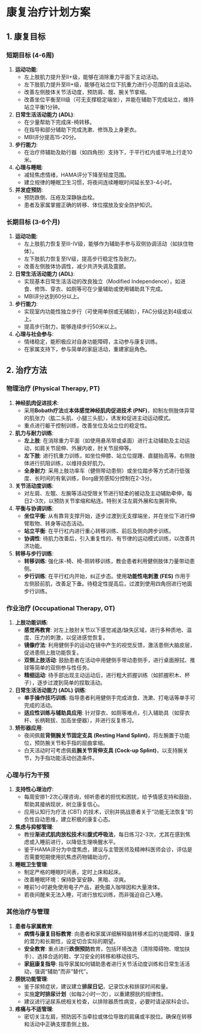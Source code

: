 # 康复治疗计划方案

## 1. 康复目标

### 短期目标 (4-6周)
1.  **运动功能**:
    *   左上肢肌力提升至II+级，能够在消除重力平面下主动活动。
    *   左下肢肌力提升至III+级，能够在站立位下抗重力进行小范围的自主运动。
    *   改善左侧肢体关节活动度，预防肩、髋、腕关节挛缩。
    *   改善坐位平衡至III级（可无支撑稳定端坐），并能在辅助下完成站立，维持站立平衡1分钟。
2.  **日常生活活动能力 (ADL)**:
    *   在少量帮助下完成床-椅转移。
    *   在指导和部分辅助下完成洗漱、修饰及上身更衣。
    *   MBI评分提高15-20分。
3.  **步行能力**:
    *   在治疗师辅助及助行器（如四角拐）支持下，于平行杠内或平地上行走10米。
4.  **心理与睡眠**:
    *   减轻焦虑情绪，HAMA评分下降至轻度范围。
    *   建立规律的睡眠卫生习惯，将夜间连续睡眠时间延长至3-4小时。
5.  **并发症预防**:
    *   预防跌倒、压疮及深静脉血栓。
    *   患者及家属掌握正确的转移、体位摆放及安全防护知识。

### 长期目标 (3-6个月)
1.  **运动功能**:
    *   左上肢肌力恢复至III-IV级，能够作为辅助手参与双侧协调活动（如扶住物体）。
    *   左下肢肌力恢复至IV级，提高步行稳定性及耐力。
    *   改善左侧肢体协调性，减少共济失调及震颤。
2.  **日常生活活动能力 (ADL)**:
    *   实现基本日常生活活动的改良独立（Modified Independence），如进食、修饰、穿衣、如厕等可在少量辅助或使用辅助具下完成。
    *   MBI评分达到60分以上。
3.  **步行能力**:
    *   实现室内功能性独立步行（可使用单拐或无辅助），FAC分级达到4级或以上。
    *   提高步行耐力，能够连续步行50米以上。
4.  **心理与社会参与**:
    *   情绪稳定，能积极应对自身功能障碍，主动参与康复训练。
    *   在家属支持下，参与简单的家庭活动，重建家庭角色。

## 2. 治疗方法

### 物理治疗 (Physical Therapy, PT)

1.  **神经肌肉促进技术**:
    *   采用**Bobath疗法**或**本体感觉神经肌肉促进技术 (PNF)**，抑制左侧肢体异常的肌张力（肱二头肌、小腿三头肌），诱发和促进主动运动模式。
    *   重点进行躯干控制训练，改善坐位及站立位的稳定性。
2.  **肌力与耐力训练**:
    *   **左上肢**: 在消除重力平面（如使用悬吊带或桌面）进行主动辅助及主动运动，如肩关节屈伸、外展内收，肘关节屈伸等。
    *   **左下肢**: 进行抗重力训练，如坐位伸膝、站立位提踵、直腿抬高等。右侧肢体进行抗阻训练，以维持良好肌力。
    *   **全身耐力**: 采用上肢功率车（健侧带动患侧）或坐位踏步等方式进行低强度、长时间的有氧训练，Borg疲劳感知分控制在2-3分。
3.  **关节活动度训练**:
    *   对左肩、左髋、左腕等活动受限关节进行轻柔的被动及主动辅助牵伸，每日2-3次，以预防关节挛缩和粘连。特别关注左肩外展和左腕背伸。
4.  **平衡与协调训练**:
    *   **坐位平衡**: 从有靠背支撑开始，逐步过渡到无支撑端坐，并在坐位下进行伸臂取物、转身等动态活动。
    *   **站立平衡**: 在平行杠内进行重心转移训练、前后及侧向跨步训练。
    *   **协调性**: 待肌力改善后，引入重复性的、有节律的运动模式训练，以改善共济功能。
5.  **转移与步行训练**:
    *   **转移训练**: 强化床-椅、椅-厕转移训练，教会患者利用健侧肢体力量带动患侧。
    *   **步行训练**: 在平行杠内开始，纠正步态。使用**功能性电刺激 (FES)** 作用于左侧胫前肌，改善足下垂。待稳定性提高后，过渡到使用四角拐进行地面步行训练。

### 作业治疗 (Occupational Therapy, OT)

1.  **上肢功能训练**:
    *   **感觉再教育**: 对左上肢肘关节以下感觉减退/缺失区域，进行多种质地、温度、压力的刺激，以促进感觉恢复。
    *   **镜像疗法**: 利用健侧手的运动在镜中产生的视觉反馈，激活患侧大脑皮层，促进患侧上肢功能恢复。
    *   **双侧上肢活动**: 鼓励患者在活动中用健侧手带动患侧手，进行桌面擦拭、推球等简单的双侧参与性任务。
    *   **精细运动**: 待手部出现主动运动后，进行粗大抓握训练（如抓握积木、杯子），逐步过渡到简单的捏取活动。
2.  **日常生活活动能力 (ADL) 训练**:
    *   **单手操作技巧训练**: 指导患者利用健侧手完成进食、洗漱、打电话等单手可完成的活动。
    *   **适应性训练与辅助具应用**: 针对穿衣、如厕等难点，引入辅助具（如穿衣杆、长柄鞋拔、加高坐便器），并进行反复练习。
3.  **矫形器应用**:
    *   夜间佩戴**背侧腕关节固定支具 (Resting Hand Splint)**，将左腕置于功能位，预防腕关节和手指的屈曲挛缩。
    *   白天活动时可考虑佩戴**腕关节背伸支具 (Cock-up Splint)**，以支持腕关节，为手指功能活动创造条件。

### 心理与行为干预

1.  **支持性心理治疗**:
    *   每周安排1-2次心理咨询，倾听患者的担忧和困扰，给予情感支持和鼓励，帮助其接纳现状，树立康复信心。
    *   应用认知行为疗法 (CBT) 的技术，识别并挑战患者关于“功能无法恢复”的负性自动思维，建立积极的康复心态。
2.  **焦虑与抑郁管理**:
    *   教授**渐进式肌肉放松技术**和**腹式呼吸法**，每日练习2-3次，尤其在感到焦虑或入睡前进行，以降低生理唤醒水平。
    *   鉴于HAMA评分为中度焦虑，建议与主管医师及精神科医师会诊，评估是否需要短期使用抗焦虑药物辅助治疗。
3.  **睡眠卫生管理**:
    *   制定严格的睡眠时间表，定时上床和起床。
    *   改善睡眠环境：保持卧室安静、黑暗、凉爽。
    *   睡前1小时避免使用电子产品，避免摄入咖啡因和大量液体。
    *   若夜间醒来无法入睡，可进行放松训练，而非强迫自己入睡。

### 其他治疗与管理

1.  **患者与家属教育**:
    *   **病情与康复目标教育**: 向患者和家属详细解释脑转移术后的功能障碍、康复的潜力和长期性，设定切合实际的期望。
    *   **安全教育**: 重点进行**跌倒预防**教育，包括环境改造（清除障碍物、增加扶手）、选择合适的鞋、学习安全的转移和移动技巧。
    *   **家庭康复指导**: 指导家属如何辅助患者进行关节活动度训练和日常生活活动，强调“辅助”而非“替代”。
2.  **膀胱功能管理**:
    *   鉴于尿频症状，建议建立**排尿日记**，记录饮水和排尿时间和量。
    *   实施**定时排尿计划**（如每2小时一次），以重建膀胱的规律性。
    *   建议进行泌尿系统相关检查，以排除器质性病变，必要时请泌尿科会诊。
3.  **疼痛与不适管理**:
    *   密切关注左肩，预防因不当牵拉或体位导致的肩痛或半脱位。确保在转移和活动中正确支撑患侧上肢。